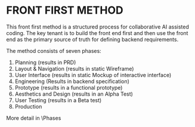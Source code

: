 # FRONT FIRST METHOD

This front first method is a structured process for collaborative AI assisted coding.  The key tenant is to build the front end first and then use the front end as the primary source of truth for defining backend requirements.

The method consists of seven phases:
1. Planning (results in PRD)
2. Layout & Navigation (results in static Wireframe)
3. User Interface (results in static Mockup of interactive interface)
4. Engineering (Results in backend specification)
5. Prototype (results in a functional prototype)
6. Aesthetics and Design (results in an Alpha Test)
7. User Testing (results in a Beta test)
8. Production

More detail in \Phases






